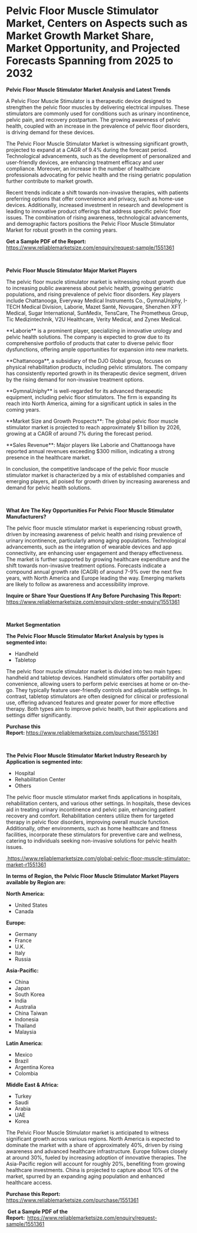 <p><h1>Pelvic Floor Muscle Stimulator Market, Centers on Aspects such as Market Growth Market Share, Market Opportunity, and Projected Forecasts Spanning from 2025 to 2032</h1></p><p><strong>Pelvic Floor Muscle Stimulator Market Analysis and Latest Trends</strong></p>
<p><p>A Pelvic Floor Muscle Stimulator is a therapeutic device designed to strengthen the pelvic floor muscles by delivering electrical impulses. These stimulators are commonly used for conditions such as urinary incontinence, pelvic pain, and recovery postpartum. The growing awareness of pelvic health, coupled with an increase in the prevalence of pelvic floor disorders, is driving demand for these devices.</p><p>The Pelvic Floor Muscle Stimulator Market is witnessing significant growth, projected to expand at a CAGR of 9.4% during the forecast period. Technological advancements, such as the development of personalized and user-friendly devices, are enhancing treatment efficacy and user compliance. Moreover, an increase in the number of healthcare professionals advocating for pelvic health and the rising geriatric population further contribute to market growth.</p><p>Recent trends indicate a shift towards non-invasive therapies, with patients preferring options that offer convenience and privacy, such as home-use devices. Additionally, increased investment in research and development is leading to innovative product offerings that address specific pelvic floor issues. The combination of rising awareness, technological advancements, and demographic factors positions the Pelvic Floor Muscle Stimulator Market for robust growth in the coming years.</p></p>
<p><strong>Get a Sample PDF of the Report:&nbsp;</strong> <a href="https://www.reliablemarketsize.com/enquiry/request-sample/1551361?utm_campaign=3365&utm_medium=2&utm_source=Github&utm_content=ia&utm_term=13042025&utm_id=pelvic-floor-muscle-stimulator">https://www.reliablemarketsize.com/enquiry/request-sample/1551361</a></p>
<p>&nbsp;</p>
<p><strong>Pelvic Floor Muscle Stimulator Major Market Players</strong></p>
<p><p>The pelvic floor muscle stimulator market is witnessing robust growth due to increasing public awareness about pelvic health, growing geriatric populations, and rising prevalence of pelvic floor disorders. Key players include Chattanooga, Everyway Medical Instruments Co., GymnaUniphy, I-TECH Medical Division, Laborie, Mazet Santé, Novuqare, Shenzhen XFT Medical, Sugar International, SunMedix, TensCare, The Prometheus Group, Tic Medizintechnik, V2U Healthcare, Verity Medical, and Zynex Medical.</p><p>**Laborie** is a prominent player, specializing in innovative urology and pelvic health solutions. The company is expected to grow due to its comprehensive portfolio of products that cater to diverse pelvic floor dysfunctions, offering ample opportunities for expansion into new markets.</p><p>**Chattanooga**, a subsidiary of the DJO Global group, focuses on physical rehabilitation products, including pelvic stimulators. The company has consistently reported growth in its therapeutic device segment, driven by the rising demand for non-invasive treatment options. </p><p>**GymnaUniphy** is well-regarded for its advanced therapeutic equipment, including pelvic floor stimulators. The firm is expanding its reach into North America, aiming for a significant uptick in sales in the coming years.</p><p>**Market Size and Growth Prospects**: The global pelvic floor muscle stimulator market is projected to reach approximately $1 billion by 2026, growing at a CAGR of around 7% during the forecast period. </p><p>**Sales Revenue**: Major players like Laborie and Chattanooga have reported annual revenues exceeding $300 million, indicating a strong presence in the healthcare market. </p><p>In conclusion, the competitive landscape of the pelvic floor muscle stimulator market is characterized by a mix of established companies and emerging players, all poised for growth driven by increasing awareness and demand for pelvic health solutions.</p></p>
<p>&nbsp;</p>
<p><strong>What Are The Key Opportunities For Pelvic Floor Muscle Stimulator Manufacturers?</strong></p>
<p><p>The pelvic floor muscle stimulator market is experiencing robust growth, driven by increasing awareness of pelvic health and rising prevalence of urinary incontinence, particularly among aging populations. Technological advancements, such as the integration of wearable devices and app connectivity, are enhancing user engagement and therapy effectiveness. The market is further supported by growing healthcare expenditure and the shift towards non-invasive treatment options. Forecasts indicate a compound annual growth rate (CAGR) of around 7-9% over the next five years, with North America and Europe leading the way. Emerging markets are likely to follow as awareness and accessibility improve.</p></p>
<p><strong>Inquire or Share Your Questions If Any Before Purchasing This Report:</strong> <a href="https://www.reliablemarketsize.com/enquiry/pre-order-enquiry/1551361?utm_campaign=3365&utm_medium=2&utm_source=Github&utm_content=ia&utm_term=13042025&utm_id=pelvic-floor-muscle-stimulator">https://www.reliablemarketsize.com/enquiry/pre-order-enquiry/1551361</a></p>
<p>&nbsp;</p>
<p><strong>Market Segmentation</strong></p>
<p><strong>The Pelvic Floor Muscle Stimulator Market Analysis by types is segmented into:</strong></p>
<p><ul><li>Handheld</li><li>Tabletop</li></ul></p>
<p><p>The pelvic floor muscle stimulator market is divided into two main types: handheld and tabletop devices. Handheld stimulators offer portability and convenience, allowing users to perform pelvic exercises at home or on-the-go. They typically feature user-friendly controls and adjustable settings. In contrast, tabletop stimulators are often designed for clinical or professional use, offering advanced features and greater power for more effective therapy. Both types aim to improve pelvic health, but their applications and settings differ significantly.</p></p>
<p><strong>Purchase this Report:&nbsp;</strong><a href="https://www.reliablemarketsize.com/purchase/1551361?utm_campaign=3365&utm_medium=2&utm_source=Github&utm_content=ia&utm_term=13042025&utm_id=pelvic-floor-muscle-stimulator">https://www.reliablemarketsize.com/purchase/1551361</a></p>
<p>&nbsp;</p>
<p><strong>The Pelvic Floor Muscle Stimulator Market Industry Research by Application is segmented into:</strong></p>
<p><ul><li>Hospital</li><li>Rehabilitation Center</li><li>Others</li></ul></p>
<p><p>The pelvic floor muscle stimulator market finds applications in hospitals, rehabilitation centers, and various other settings. In hospitals, these devices aid in treating urinary incontinence and pelvic pain, enhancing patient recovery and comfort. Rehabilitation centers utilize them for targeted therapy in pelvic floor disorders, improving overall muscle function. Additionally, other environments, such as home healthcare and fitness facilities, incorporate these stimulators for preventive care and wellness, catering to individuals seeking non-invasive solutions for pelvic health issues.</p></p>
<p><a href="https://www.reliablemarketsize.com/global-pelvic-floor-muscle-stimulator-market-r1551361?utm_campaign=3365&utm_medium=2&utm_source=Github&utm_content=ia&utm_term=13042025&utm_id=pelvic-floor-muscle-stimulator">&nbsp;https://www.reliablemarketsize.com/global-pelvic-floor-muscle-stimulator-market-r1551361</a></p>
<p><strong>In terms of Region, the Pelvic Floor Muscle Stimulator Market Players available by Region are:</strong></p>
<p>
    <p> <strong> North America: </strong>
        <ul>
            <li>United States</li>
            <li>Canada</li>
        </ul>
        </p> 
    <p> <strong> Europe: </strong>
        <ul>
            <li>Germany</li>
            <li>France</li>
            <li>U.K.</li>
            <li>Italy</li>
            <li>Russia</li>
        </ul>
        </p> 
    <p> <strong> Asia-Pacific: </strong>
        <ul>
            <li>China</li>
            <li>Japan</li>
            <li>South Korea</li>
            <li>India</li>
            <li>Australia</li>
            <li>China Taiwan</li>
            <li>Indonesia</li>
            <li>Thailand</li>
            <li>Malaysia</li>
        </ul>
        </p> 
    <p> <strong> Latin America: </strong>
        <ul>
            <li>Mexico</li>
            <li>Brazil</li>
            <li>Argentina Korea</li>
            <li>Colombia</li>
        </ul>
        </p> 
    <p> <strong> Middle East & Africa: </strong>
        <ul>
            <li>Turkey</li>
            <li>Saudi</li>
            <li>Arabia</li>
            <li>UAE</li>
            <li>Korea</li>
        </ul>
    </p>
    </p>
<p><p>The Pelvic Floor Muscle Stimulator market is anticipated to witness significant growth across various regions. North America is expected to dominate the market with a share of approximately 40%, driven by rising awareness and advanced healthcare infrastructure. Europe follows closely at around 30%, fueled by increasing adoption of innovative therapies. The Asia-Pacific region will account for roughly 20%, benefiting from growing healthcare investments. China is projected to capture about 10% of the market, spurred by an expanding aging population and enhanced healthcare access.</p></p>
<p><strong>Purchase this Report: </strong><a href="https://www.reliablemarketsize.com/purchase/1551361?utm_campaign=3365&utm_medium=2&utm_source=Github&utm_content=ia&utm_term=13042025&utm_id=pelvic-floor-muscle-stimulator">https://www.reliablemarketsize.com/purchase/1551361</a></p>
<p>&nbsp;<strong>Get a Sample PDF of the Report:&nbsp;&nbsp;</strong><a href="https://www.reliablemarketsize.com/enquiry/request-sample/1551361?utm_campaign=3365&utm_medium=2&utm_source=Github&utm_content=ia&utm_term=13042025&utm_id=pelvic-floor-muscle-stimulator">https://www.reliablemarketsize.com/enquiry/request-sample/1551361</a></p>
<p><strong></strong></p>
<p><p></p><p></p><p></p></p>